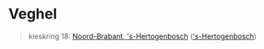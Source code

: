 # Veghel 
> kieskring 18:  [Noord-Brabant, 's-Hertogenbosch](../) (['s-Hertogenbosch](../'s-Hertogenbosch))